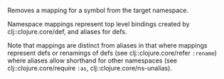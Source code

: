 Removes a mapping for a symbol from the target namespace.

Namespace mappings represent top level bindings created by
clj::clojure.core/def, and aliases for defs.

Note that mappings are distinct from aliases in that where mappings represent
defs or renamings of defs (see clj::clojure.core/refer `:rename`) where aliases
allow shorthand for other namespaces (see clj::clojure.core/require `:as`,
clj::clojure.core/ns-unalias).
